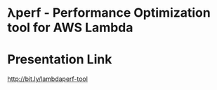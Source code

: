 # λperf - Performance Optimization tool for AWS Lambda






# Presentation Link
http://bit.ly/lambdaperf-tool
